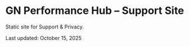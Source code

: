 # GN Performance Hub – Support Site

Static site for Support & Privacy.

Last updated: October 15, 2025
